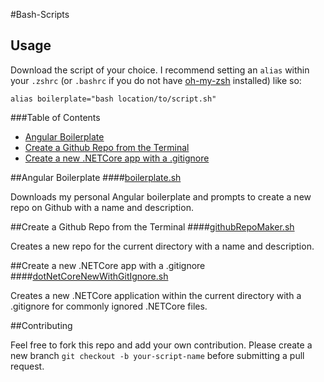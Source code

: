 #Bash-Scripts

## Usage

Download the script of your choice. I recommend setting an `alias` within your `.zshrc` (or `.bashrc` if you do not have [oh-my-zsh](http://ohmyz.sh/) installed) like so:

```
alias boilerplate="bash location/to/script.sh"
```

###Table of Contents

* [Angular Boilerplate](https://github.com/matthamil/Bash-Scripts#angular-boilerplate)
* [Create a Github Repo from the Terminal](https://github.com/matthamil/Bash-Scripts#create-a-github-repo-from-the-terminal)
* [Create a new .NETCore app with a .gitignore](https://github.com/matthamil/Bash-Scripts#create-a-new-netcore-app-with-a-gitignore)

##Angular Boilerplate
####[boilerplate.sh](https://github.com/matthamil/Bash-Scripts/blob/master/boilerplate.sh)

Downloads my personal Angular boilerplate and prompts to create a new repo on Github with a name and description.

##Create a Github Repo from the Terminal
####[githubRepoMaker.sh](https://github.com/matthamil/Bash-Scripts/blob/master/githubRepoMaker.sh)

Creates a new repo for the current directory with a name and description.

##Create a new .NETCore app with a .gitignore
####[dotNetCoreNewWithGitIgnore.sh](https://github.com/matthamil/Bash-Scripts/blob/master/dotNetCoreNewWithGitIgnore.sh)

Creates a new .NETCore application within the current directory with a .gitignore for commonly ignored .NETCore files.

##Contributing

Feel free to fork this repo and add your own contribution. Please create a new branch `git checkout -b your-script-name` before submitting a pull request.
